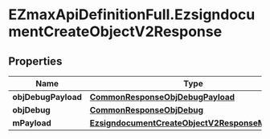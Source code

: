 # EZmaxApiDefinitionFull.EzsigndocumentCreateObjectV2Response

## Properties

Name | Type | Description | Notes
------------ | ------------- | ------------- | -------------
**objDebugPayload** | [**CommonResponseObjDebugPayload**](CommonResponseObjDebugPayload.md) |  | 
**objDebug** | [**CommonResponseObjDebug**](CommonResponseObjDebug.md) |  | [optional] 
**mPayload** | [**EzsigndocumentCreateObjectV2ResponseMPayload**](EzsigndocumentCreateObjectV2ResponseMPayload.md) |  | 


